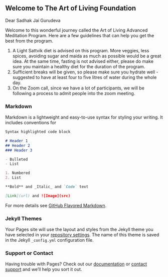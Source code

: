 ## Welcome to The Art of Living Foundation

Dear Sadhak
Jai Gurudeva

Welcome to this wonderful journey called the Art of Living Advanced Meditation Program. Here are a few guidelines that can help you get the best from the program. 

1. A Light Sattvik diet is advised on this program. More veggies, less spices, avoiding sugar and maida as much as possible would be a great idea. At the same time, fasting is not advised either, please do make sure you maintain a healthy diet for the duration of the program.
2. Sufficient breaks will be given, so please make sure you hydrate well - suggested to have at least four to five litres of water during the whole day. 
3. On the Zoom call, since we have a lot of participants, we will be following a process to admit people into the zoom meeting. 

### Markdown

Markdown is a lightweight and easy-to-use syntax for styling your writing. It includes conventions for

```markdown
Syntax highlighted code block

# Header 1
## Header 2
### Header 3

- Bulleted
- List

1. Numbered
2. List

**Bold** and _Italic_ and `Code` text

[Link](url) and ![Image](src)
```

For more details see [GitHub Flavored Markdown](https://guides.github.com/features/mastering-markdown/).

### Jekyll Themes

Your Pages site will use the layout and styles from the Jekyll theme you have selected in your [repository settings](https://github.com/aolzoom/instructions/settings). The name of this theme is saved in the Jekyll `_config.yml` configuration file.

### Support or Contact

Having trouble with Pages? Check out our [documentation](https://docs.github.com/categories/github-pages-basics/) or [contact support](https://support.github.com/contact) and we’ll help you sort it out.
